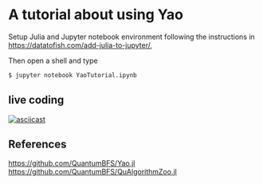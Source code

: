 # A tutorial about using Yao

Setup Julia and Jupyter notebook environment following the instructions in
https://datatofish.com/add-julia-to-jupyter/,

Then open a shell and type

```bash
$ jupyter notebook YaoTutorial.ipynb
```

## live coding
[![asciicast](https://asciinema.org/a/GL4za0yb0fO3Vth2Z0JjJsMmj.svg)](https://asciinema.org/a/GL4za0yb0fO3Vth2Z0JjJsMmj?speed=2)

## References
https://github.com/QuantumBFS/Yao.jl
https://github.com/QuantumBFS/QuAlgorithmZoo.jl
